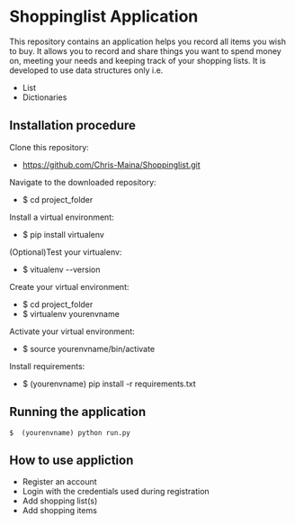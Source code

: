 # Shoppinglist Application
This repository contains an application helps you record all items you wish to buy. It allows you to record and share things you want to spend money on, meeting your needs and keeping track of your shopping lists. It is 
developed to use data structures only i.e. 
  
  * List
  * Dictionaries
  ## Installation procedure
 Clone this repository:
   * https://github.com/Chris-Maina/Shoppinglist.git
   
 Navigate to the downloaded repository:
   * $ cd project_folder
   
 Install a virtual environment: 
   * $ pip install virtualenv
   
 (Optional)Test your virtualenv:
   * $ vitualenv --version
   
 Create your virtual environment:
   * $ cd project_folder
   * $ virtualenv yourenvname
   
 Activate your virtual environment:
   * $ source yourenvname/bin/activate
   
 Install requirements:
   * $ (yourenvname) pip install -r requirements.txt
    
## Running the application
    $  (yourenvname) python run.py
## How to use appliction
* Register an account
* Login with the credentials used during registration
* Add shopping list(s)
* Add shopping items
